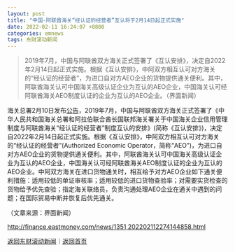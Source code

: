```yaml
---
layout: post
title: "中国-阿联酋海关“经认证的经营者”互认将于2月14日起正式实施"
date: 2022-02-11 16:24:07 +0800
categories: emnews
tags: 东财滚动新闻
---
```

> 2019年7月，中国与阿联酋双方海关正式签署了《互认安排》，决定自2022年2月14日起正式实施。根据《互认安排》，中阿双方相互认可对方海关的“经认证的经营者”，为进口自对方AEO企业的货物提供通关便利。其中，阿联酋海关认可中国海关高级认证企业为互认的AEO企业，中国海关认可经阿联酋海关AEO制度认证的企业为互认的AEO企业。（界面新闻）

<p>海关总署2月10日发布<span id="Info.3332"><a href="http://data.eastmoney.com/notices/" class="infokey">公告</a></span>，2019年7月，中国与阿联酋双方海关正式签署了《中华人民共和国海关总署和阿拉伯联合酋长国联邦海关署关于中国海关企业信用管理制度与阿联酋海关“经认证的经营者”制度互认的安排》(简称《互认安排》)，决定自2022年2月14日起正式实施。根据《互认安排》，中阿双方相互认可对方海关的“经认证的经营者”(Authorized Economic Operator，简称“AEO”)，为进口自对方AEO企业的货物提供通关便利。其中，阿联酋海关认可中国海关高级认证企业为互认的AEO企业，中国海关认可经阿联酋海关AEO制度认证的企业为互认的AEO企业。中阿双方海关在进口货物通关时，相互给予对方AEO企业如下通关便利措施：适用较低的单证审核率；适用较低的进口货物查验率；对需要实货检查的货物给予优先查验；指定海关联络员，负责沟通处理AEO企业在通关中遇到的问题；在国际贸易中断并恢复后优先通关。</p><p class="em_media">（文章来源：界面新闻）</p>

<http://finance.eastmoney.com/news/1351,202202112274144858.html>

[返回东财滚动新闻](//finews.withounder.com/emnews/)｜[返回首页](//finews.withounder.com/)